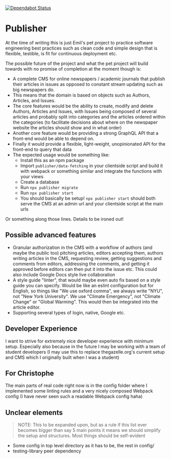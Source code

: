 [![Dependabot Status](https://api.dependabot.com/badges/status?host=github&repo=PublishEasy/Publisher)](https://dependabot.com)

# Publisher

At the time of writing this is just Emil's pet project to practice software engineering best practices such as clean code and simple design that is flexible, testible, is fit for continuous deployment etc.

The possible future of the project and what the pet project will build towards with no promise of completion at the moment though is:

- A complete CMS for online newspapers / academic journals that publish their articles in issues as opposed to constant stream updating such as big newspapers do. 
- This means that the domain is based on objects such as Authors, Articles, and Issues.
- The core features would be the ability to create, modify and delete Authors, Articles and Issues, with Issues being composed of several articles and probably split into categories and the articles ordered within the categories (to facilitate decisions about where on the newspaper website the articles should show and in what order)
- Another core feature would be providing a strong GraphQL API that a front-end would be able to depend on.
- Finally it would provide a flexible, light-weight, unopinionated API for the front-end to query that data
- The expected usage would be something like:
  - Install this as an npm package
  - Import `publisher/data-fetching` in your clientside script and build it with webpack or something similar and integrate the functions with your views
  - Create a database
  - Run `npx publisher migrate`
  - Run `npx publisher start`
  - You should basically be setup! `npx publisher start` should both serve the CMS at an admin url and your clientside script at the main urls
 
Or something along those lines. Details to be ironed out!

## Possible advanced features
- Granular authorization in the CMS with a workflow of authors (and maybe the public too) pitching articles, editors accepting them, authors writing articles in the CMS, requesting review, getting suggestions and comments from editors, addressing the comments, and getting it approved before editors can then put it into the issue etc. This could also include Google Docs style live collaboration
- A style guide "linter", that would maybe even auto fix based on a style guide you can specify. Would be like an eslint configuration but for English, so things like "We use oxford comma", we always write "NYU", not "New York University". We use "Climate Emergency", not "Climate Change" or "Global Warming". This would then be integrated into the article editor.
- Supporting several types of login, native, Google etc.

## Developer Experience

I want to strive for extremely nice developer experience with minimum setup. Especially also because in the future I may be working with a team of student developers (I may use this to replace thegazelle.org's current setup and CMS which I originally built when I was a student)

## For Christophe

The main parts of real code right now is in the config folder where I implemented some linting rules and a very nicely composed Webpack config (I have never seen such a readable Webpack config haha)


## Unclear elements

> NOTE: This to be expanded upon, but as a rule if this list ever becomes bigger than say 5 main points it means we should simplify the setup and structures. Most things should be self-evident

- Some config in top level directory as it has to be, the rest in config/
- testing-library peer dependency
